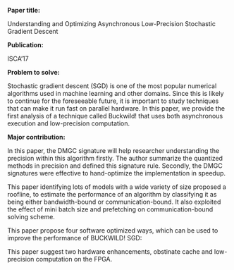 **Paper title:**

Understanding and Optimizing Asynchronous Low-Precision Stochastic Gradient
Descent

**Publication:**

ISCA’17

**Problem to solve:**

Stochastic gradient descent (SGD) is one of the most popular numerical
algorithms used in machine learning and other domains. Since this is likely to
continue for the foreseeable future, it is important to study techniques that
can make it run fast on parallel hardware. In this paper, we provide the first
analysis of a technique called Buckwild! that uses both asynchronous execution
and low-precision computation.

**Major contribution:**

In this paper, the DMGC signature will help researcher understanding the
precision within this algorithm firstly. The author summarize the quantized
methods in precision and defined this signature rule. Secondly, the DMGC
signatures were effective to hand-optimize the implementation in speedup.

This paper identifying lots of models with a wide variety of size proposed a
roofline, to estimate the performance of an algorithm by classifying it as being
either bandwidth-bound or communication-bound. It also exploited the effect of
mini batch size and prefetching on communication-bound solving scheme.

This paper propose four software optimized ways, which can be used to improve
the performance of BUCKWILD! SGD:

This paper suggest two hardware enhancements, obstinate cache and low-precision
computation on the FPGA.
